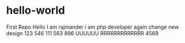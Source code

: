 # hello-world
First Repo
Hello I am rajmander 
i am php developer again change
new design
123
546
111
563
896
UUUUUU
RRRRRRRRRRRRR
4569
